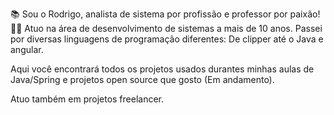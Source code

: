 📚 Sou o Rodrigo, analista de sistema por profissão e professor por paixão!
👨‍💻 Atuo na área de desenvolvimento de sistemas a mais de 10 anos. Passei por diversas linguagens de programação diferentes: De clipper até o Java e angular.

Aqui você encontrará todos os projetos usados durantes minhas aulas de Java/Spring e projetos open source que gosto (Em andamento).

Atuo também em projetos freelancer.

<!---
RodrigoGuerato/RodrigoGuerato is a ✨ special ✨ repository because its `README.md` (this file) appears on your GitHub profile.
You can click the Preview link to take a look at your changes.
--->
